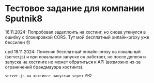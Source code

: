 # Тестовое задание для компании Sputnik8

16.11.2024: Попробовал задеплоить на хостинг, но снова уткнулся в ошибку с блокировкой CORS. Тут мой бесплатный онлайн-proxy уже бессилен 😞

upd 18.11.2024: Поменял бесплатный онлайн-proxy на локальный (server.js) и при локальном запуске он работает, но после деплоя и запуска на хостинге не может обратиться к API (возможно из-за ограничений брандмауэра хостинга).

    server.js на хостинге запускаю через PM2



